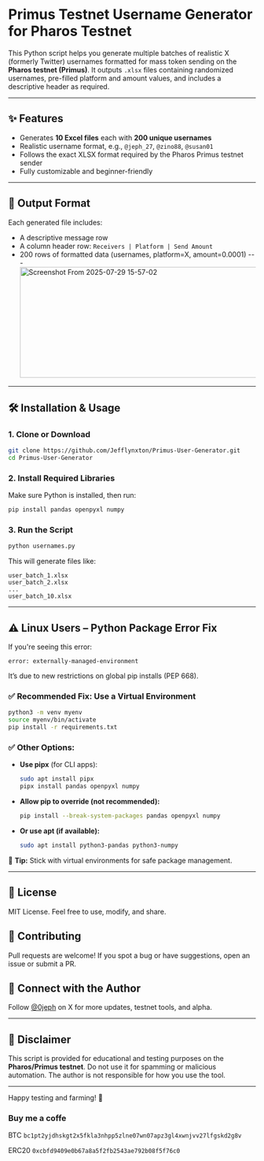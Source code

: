 # Primus Testnet Username Generator for Pharos Testnet

This Python script helps you generate multiple batches of realistic X (formerly Twitter) usernames formatted for mass token sending on the **Pharos testnet (Primus)**. It outputs `.xlsx` files containing randomized usernames, pre-filled platform and amount values, and includes a descriptive header as required.

---

## ✨ Features
- Generates **10 Excel files** each with **200 unique usernames**
- Realistic username format, e.g., `@jeph_27`, `@zino88`, `@susan01`
- Follows the exact XLSX format required by the Pharos Primus testnet sender
- Fully customizable and beginner-friendly

---

## 📂 Output Format
Each generated file includes:
- A descriptive message row
- A column header row: `Receivers | Platform | Send Amount`
- 200 rows of formatted data (usernames, platform=X, amount=0.0001)
 ---<img width="786" height="225" alt="Screenshot From 2025-07-29 15-57-02" src="https://github.com/user-attachments/assets/4b0545ca-607a-4d54-adb4-bd6339be856d" />
  

---

## 🛠 Installation & Usage

### 1. Clone or Download
```bash
git clone https://github.com/Jefflynxton/Primus-User-Generator.git
cd Primus-User-Generator
```

### 2. Install Required Libraries
Make sure Python is installed, then run:

```bash
pip install pandas openpyxl numpy
```

### 3. Run the Script
```bash
python usernames.py
```
This will generate files like:
```
user_batch_1.xlsx
user_batch_2.xlsx
...
user_batch_10.xlsx
```

---

## ⚠️ Linux Users – Python Package Error Fix
If you're seeing this error:

```
error: externally-managed-environment
```
It’s due to new restrictions on global pip installs (PEP 668).

### ✅ Recommended Fix: Use a Virtual Environment
```bash
python3 -m venv myenv
source myenv/bin/activate
pip install -r requirements.txt
```

### ✅ Other Options:
- **Use pipx** (for CLI apps):
  ```bash
  sudo apt install pipx
  pipx install pandas openpyxl numpy
  ```
- **Allow pip to override (not recommended):**
  ```bash
  pip install --break-system-packages pandas openpyxl numpy
  ```
- **Or use apt (if available):**
  ```bash
  sudo apt install python3-pandas python3-numpy
  ```

🧠 **Tip:** Stick with virtual environments for safe package management.

---

## 📜 License
MIT License. Feel free to use, modify, and share.

## 🤝 Contributing
Pull requests are welcome! If you spot a bug or have suggestions, open an issue or submit a PR.

## 📣 Connect with the Author
Follow [@0jeph](https://x.com/0jeph) on X for more updates, testnet tools, and alpha.

---

## 🚨 Disclaimer
This script is provided for educational and testing purposes on the **Pharos/Primus testnet**. Do not use it for spamming or malicious automation. The author is not responsible for how you use the tool.

---

Happy testing and farming! 🚀


### Buy me a coffe 

BTC ```bc1pt2yjdhskgt2x5fkla3nhpp5zlne07wn07apz3gl4xwnjvv27lfgskd2g8v```

ERC20 ```0xcbfd9409e0b67a8a5f2fb2543ae792b08f5f76c0```
